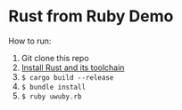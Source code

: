 # Rust from Ruby Demo

How to run:
1. Git clone this repo
2. [Install Rust and its toolchain](https://www.rust-lang.org/tools/install)
3. `$ cargo build --release`
4. `$ bundle install`
5. `$ ruby uwuby.rb`
